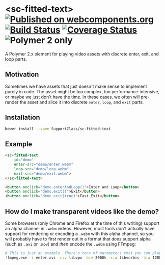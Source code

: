 # \<sc-fitted-text\> [![Published on webcomponents.org](https://img.shields.io/badge/webcomponents.org-published-blue.svg)](https://www.webcomponents.org/element/SupportClass/sc-fitted-text) [![Build Status](https://travis-ci.org/SupportClass/sc-fitted-text.svg?branch=master)](https://travis-ci.org/SupportClass/sc-fitted-text) [![Coverage Status](https://coveralls.io/repos/github/SupportClass/sc-fitted-text/badge.svg?branch=master)](https://coveralls.io/github/SupportClass/sc-fitted-text?branch=master) ![Polymer 2 only](https://img.shields.io/badge/Polymer%202-only-blue.svg)

A Polymer 2.x element for playing video assets with discrete enter, exit, and loop parts.

## Motivation
Sometimes we have assets that just doesn't make sense to implement purely in code. The asset might be too complex, too performance-intensive, or maybe we just don't have the time. In these cases, we often will pre-render the asset and slice it into discrete `enter`, `loop`, and `exit` parts.

## Installation
```bash
bower install --save SupportClass/sc-fitted-text
```

## Example
<!--
```
<custom-element-demo height="225">
  <template>
    <link rel="import" href="sc-fitted-text.html">
    <next-code-block></next-code-block>
  </template>
</custom-element-demo>
```
-->
```html
<sc-fitted-text
	id="demo"
	enter-src="demo/enter.webm"
	loop-src="demo/loop.webm"
	exit-src="demo/exit.webm">
</sc-fitted-text>

<button onclick="demo.enterAndLoop()">Enter and Loop</button>
<button onclick="demo.exit()">Exit</button>
<button onclick="demo.exit(true)">Fast Exit</button>
```

## How do I make transparent videos like the demo?
Some browsers (only Chrome and Firefox at the time of this writing) support an alpha channel in `.webm` videos. However, most tools don't actually have support for rendering or encoding a `.webm` with this alpha channel, so you will probably have to first render out in a format that _does_ support alpha (such as `.avi` or `.mov`) and _then_ encode the `.webm` using FFmpeg:

```bash
# This is just an example. There's tons of parameters that you can play with, but this will get you going.
ffmpeg.exe -i enter.avi -c:v libvpx -b:v 3000k -c:a libvorbis -b:a 128k enter.webm
```
